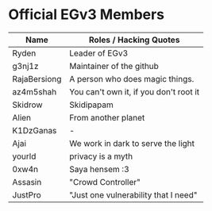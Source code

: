 # Official EGv3 Members

| Name | Roles / Hacking Quotes |
|--|--|
| Ryden | Leader of EGv3 |
| g3nj1z | Maintainer of the github |
| RajaBersiong | A person who does magic things. 
| az4m5shah | You can't own it, if you don't root it |
| Skidrow | Skidipapam |
| Alien | From another planet |
| K1DzGanas | - |
| Ajai | We work in dark to serve the light  |
| yourld | privacy is a myth |
| 0xw4n | Saya hensem :3 |
| Assasin | "Crowd Controller" |
| JustPro | "Just one vulnerability that I need" |
